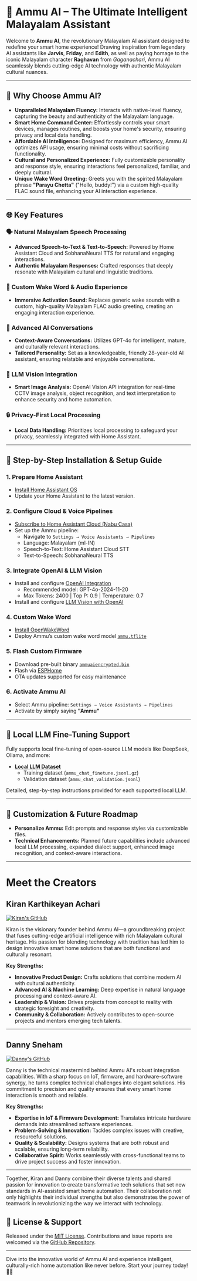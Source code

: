 # 🚀 Ammu AI – The Ultimate Intelligent Malayalam Assistant

Welcome to **Ammu AI**, the revolutionary Malayalam AI assistant designed to redefine your smart home experience! Drawing inspiration from legendary AI assistants like **Jarvis**, **Friday**, and **Edith**, as well as paying homage to the iconic Malayalam character **Raghavan** from *Gaganachari*, Ammu AI seamlessly blends cutting-edge AI technology with authentic Malayalam cultural nuances.

---

## 🌟 Why Choose Ammu AI?

- **Unparalleled Malayalam Fluency:** Interacts with native-level fluency, capturing the beauty and authenticity of the Malayalam language.
- **Smart Home Command Center:** Effortlessly controls your smart devices, manages routines, and boosts your home's security, ensuring privacy and local data handling.
- **Affordable AI Intelligence:** Designed for maximum efficiency, Ammu AI optimizes API usage, ensuring minimal costs without sacrificing functionality.
- **Cultural and Personalized Experience:** Fully customizable personality and response style, ensuring interactions feel personalized, familiar, and deeply cultural.
- **Unique Wake Word Greeting:** Greets you with the spirited Malayalam phrase **"Parayu Chetta"** ("Hello, buddy!") via a custom high-quality FLAC sound file, enhancing your AI interaction experience.

---

## 🌐 Key Features

### 🗣️ Natural Malayalam Speech Processing
- **Advanced Speech-to-Text & Text-to-Speech:** Powered by Home Assistant Cloud and SobhanaNeural TTS for natural and engaging interactions.
- **Authentic Malayalam Responses:** Crafted responses that deeply resonate with Malayalam cultural and linguistic traditions.

### 🎤 Custom Wake Word & Audio Experience
- **Immersive Activation Sound:** Replaces generic wake sounds with a custom, high-quality Malayalam FLAC audio greeting, creating an engaging interaction experience.

### 🤖 Advanced AI Conversations
- **Context-Aware Conversations:** Utilizes GPT-4o for intelligent, mature, and culturally relevant interactions.
- **Tailored Personality:** Set as a knowledgeable, friendly 28-year-old AI assistant, ensuring relatable and enjoyable conversations.

### 📸 LLM Vision Integration
- **Smart Image Analysis:** OpenAI Vision API integration for real-time CCTV image analysis, object recognition, and text interpretation to enhance security and home automation.

### 🔒 Privacy-First Local Processing
- **Local Data Handling:** Prioritizes local processing to safeguard your privacy, seamlessly integrated with Home Assistant.

---

## 📖 Step-by-Step Installation & Setup Guide

### 1. Prepare Home Assistant
- [Install Home Assistant OS](https://www.home-assistant.io/installation/)
- Update your Home Assistant to the latest version.

### 2. Configure Cloud & Voice Pipelines
- [Subscribe to Home Assistant Cloud (Nabu Casa)](https://www.nabucasa.com)
- Set up the Ammu pipeline:
  - Navigate to `Settings → Voice Assistants → Pipelines`
  - Language: Malayalam (ml-IN)
  - Speech-to-Text: Home Assistant Cloud STT
  - Text-to-Speech: SobhanaNeural TTS

### 3. Integrate OpenAI & LLM Vision
- Install and configure [OpenAI Integration](https://www.home-assistant.io/integrations/openai_conversation/)
  - Recommended model: GPT-4o-2024-11-20
  - Max Tokens: 2400 | Top P: 0.9 | Temperature: 0.7
- Install and configure [LLM Vision with OpenAI](https://www.home-assistant.io/integrations/openai_image_processing/)

### 4. Custom Wake Word
- [Install OpenWakeWord](https://github.com/dscripka/openWakeWord/tree/main)
- Deploy Ammu’s custom wake word model [`ammu.tflite`](https://github.com/kiranvenom1209/ammuai/tree/main/custom_wake_word/ammu.tflite)

### 5. Flash Custom Firmware
- Download pre-built binary [`ammuaiencrypted.bin`](https://github.com/kiranvenom1209/ammuai/blob/main/flashable_code/ammuaiencrypted.bin)
- Flash via [ESPHome](https://esphome.io/guides/getting_started_hassio.html)
- OTA updates supported for easy maintenance

### 6. Activate Ammu AI
- Select Ammu pipeline: `Settings → Voice Assistants → Pipelines`
- Activate by simply saying **"Ammu"**

---

## 🤖 Local LLM Fine-Tuning Support

Fully supports local fine-tuning of open-source LLM models like DeepSeek, Ollama, and more:

- **[Local LLM Dataset](local_llm/README.md)**
  - Training dataset (`ammu_chat_finetune.jsonl.gz`)
  - Validation dataset (`ammu_chat_validation.jsonl`)

Detailed, step-by-step instructions provided for each supported local LLM.

---

## 🎨 Customization & Future Roadmap

- **Personalize Ammu:** Edit prompts and response styles via customizable files.
- **Technical Enhancements:** Planned future capabilities include advanced local LLM processing, expanded dialect support, enhanced image recognition, and context-aware interactions.

---

# Meet the Creators

## Kiran Karthikeyan Achari  
[![Kiran's GitHub](https://img.shields.io/badge/GitHub-kiranvenom1209-181717?style=flat&logo=github)](https://github.com/kiranvenom1209)

Kiran is the visionary founder behind Ammu AI—a groundbreaking project that fuses cutting-edge artificial intelligence with rich Malayalam cultural heritage. His passion for blending technology with tradition has led him to design innovative smart home solutions that are both functional and culturally resonant.

**Key Strengths:**
- **Innovative Product Design:** Crafts solutions that combine modern AI with cultural authenticity.
- **Advanced AI & Machine Learning:** Deep expertise in natural language processing and context-aware AI.
- **Leadership & Vision:** Drives projects from concept to reality with strategic foresight and creativity.
- **Community & Collaboration:** Actively contributes to open-source projects and mentors emerging tech talents.

---

## Danny Sneham  
[![Danny's GitHub](https://img.shields.io/badge/GitHub-FatCat--IOT-181717?style=flat&logo=github)](https://github.com/FatCat-IOT)

Danny is the technical mastermind behind Ammu AI's robust integration capabilities. With a sharp focus on IoT, firmware, and hardware-software synergy, he turns complex technical challenges into elegant solutions. His commitment to precision and quality ensures that every smart home interaction is smooth and reliable.

**Key Strengths:**
- **Expertise in IoT & Firmware Development:** Translates intricate hardware demands into streamlined software experiences.
- **Problem-Solving & Innovation:** Tackles complex issues with creative, resourceful solutions.
- **Quality & Scalability:** Designs systems that are both robust and scalable, ensuring long-term reliability.
- **Collaborative Spirit:** Works seamlessly with cross-functional teams to drive project success and foster innovation.

---

Together, Kiran and Danny combine their diverse talents and shared passion for innovation to create transformative tech solutions that set new standards in AI-assisted smart home automation. Their collaboration not only highlights their individual strengths but also demonstrates the power of teamwork in revolutionizing the way we interact with technology.


## 📜 License & Support

Released under the [MIT License](LICENSE). Contributions and issue reports are welcomed via the [GitHub Repository](https://github.com/kiranvenom1209/ammuai).

---

Dive into the innovative world of Ammu AI and experience intelligent, culturally-rich home automation like never before. Start your journey today! 🚀🌟

